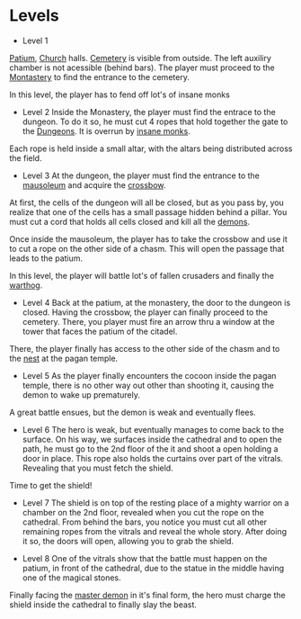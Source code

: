 Levels
======

- Level 1

[Patium](patium.md), [Church](church.md) halls.
[Cemetery](cemitery.md) is visible from outside. The left 
auxiliry chamber is not acessible (behind bars). The player
must proceed to the [Montastery](monastery.md) to find the
entrance to the cemetery.

In this level, the player has to fend off lot's of insane
monks

- Level 2
Inside the Monastery, the player must find the entrace to 
the dungeon. To do it so, he must cut 4 ropes that hold 
together the gate to the [Dungeons](prison.md). It is
overrun by [insane monks](monks.md).

Each rope is held inside a small altar, with the altars being
distributed across the field. 

- Level 3
At the dungeon, the player must find the entrance to the 
[mausoleum](mausoleum.md) and acquire the
[crossbow](crossbow.md).

At first, the cells of the dungeon will all be closed, but 
as you pass by, you realize that one of the cells has a small
passage hidden behind a pillar. You must cut a cord that 
holds all cells closed and kill all the [demons](demon.md).

Once inside the mausoleum, the player has to take the crossbow
and use it to cut a rope on the other side of a chasm. This
will open the passage that leads to the patium.

In this level, the player will battle lot's of fallen 
crusaders and finally the [warthog](warthog.md).

- Level 4
Back at the patium, at the monastery, the door to the 
dungeon is closed. Having the crossbow, the player can 
finally proceed to the cemetery. There, you player must fire
an arrow thru a window at the tower that faces the patium of
the citadel.

There, the player finally has access to the other side of 
the chasm and to the [nest](nest.md) at the pagan temple.

- Level 5
As the player finally encounters the cocoon inside the pagan 
temple, there is no other way out other than shooting it, 
causing the demon to wake up prematurely.

A great battle ensues, but the demon is weak and eventually
flees. 

- Level 6
The hero is weak, but eventually manages to come back
to the surface. On his way, we surfaces inside the cathedral
and to open the path, he must go to the 2nd floor of the it
and shoot a open holding a door in place. This rope also
holds the curtains over part of the vitrals. Revealing that
you must fetch the shield.

Time to get the shield!

- Level 7
The shield is on top of the resting place of a mighty 
warrior on a chamber on the 2nd floor, revealed when you cut
the rope on the cathedral. From behind the bars, you notice 
you must cut all other remaining ropes from the vitrals and 
reveal the whole story. After doing it so, the doors will 
open, allowing you to grab the shield.

- Level 8
One of the vitrals show that the battle must happen on the
patium, in front of the cathedral, due to the statue in the
middle having one of the magical stones.

Finally facing the [master demon](master-demon.md) in it's final form, the hero
must charge the shield inside the cathedral to finally slay
the beast.
